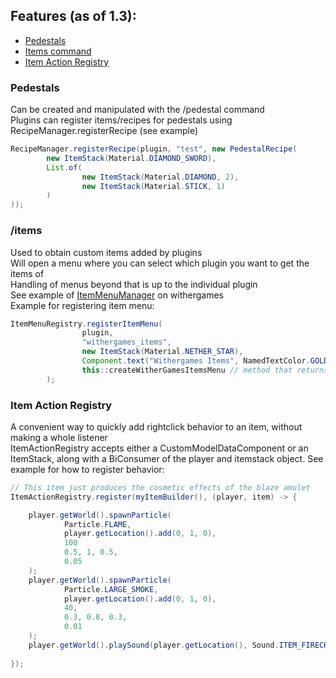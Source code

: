## Features (as of 1.3):
 - [Pedestals](#Pedestals)
 - [Items command](#/items)
 - [Item Action Registry](#Item)


### Pedestals
Can be created and manipulated with the /pedestal command  
Plugins can register items/recipes for pedestals using RecipeManager.registerRecipe (see example)
```java
RecipeManager.registerRecipe(plugin, "test", new PedestalRecipe(  
        new ItemStack(Material.DIAMOND_SWORD),  
        List.of(  
                new ItemStack(Material.DIAMOND, 2),  
                new ItemStack(Material.STICK, 1)  
        )  
));
```


### /items
Used to obtain custom items added by plugins  
Will open a menu where you can select which plugin you want to get the items of  
Handling of menus beyond that is up to the individual plugin  
See example of [ItemMenuManager](https://github.com/PuzzleDude98/WitherGames/blob/main/src/main/java/dev/withergames/items/ItemsMenuManager.java) on withergames  
Example for registering item menu:
```java
ItemMenuRegistry.registerItemMenu(
                plugin,
                "withergames_items",
                new ItemStack(Material.NETHER_STAR),
                Component.text("Withergames Items", NamedTextColor.GOLD),
                this::createWitherGamesItemsMenu // method that returns Inventory
        );
```

### Item Action Registry
A convenient way to quickly add rightclick behavior to an item, without making a whole listener  
ItemActionRegistry accepts either a CustomModelDataComponent or an ItemStack, along with a BiConsumer of the player and itemstack object. See example for how to register behavior:  
```java
// This item just produces the cosmetic effects of the blaze amulet
ItemActionRegistry.register(myItemBuilder(), (player, item) -> {  

    player.getWorld().spawnParticle(  
            Particle.FLAME,  
            player.getLocation().add(0, 1, 0),
            100
            0.5, 1, 0.5, 
            0.05 
    );  
    player.getWorld().spawnParticle(  
            Particle.LARGE_SMOKE,  
            player.getLocation().add(0, 1, 0),  
            40,  
            0.3, 0.8, 0.3,  
            0.01  
    );  
    player.getWorld().playSound(player.getLocation(), Sound.ITEM_FIRECHARGE_USE, 1.0f, 1.0f);  
    
});
```
